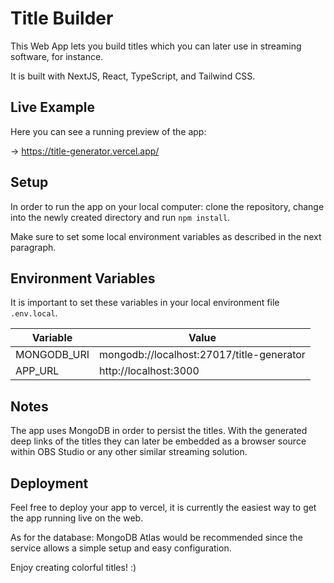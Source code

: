 # Title Builder

This Web App lets you build titles which you can later use in streaming software, for instance.

It is built with NextJS, React, TypeScript, and Tailwind CSS.

## Live Example

Here you can see a running preview of the app:

-> https://title-generator.vercel.app/

## Setup

In order to run the app on your local computer: clone the repository, change into the newly created directory and run `npm install`.

Make sure to set some local environment variables as described in the next paragraph.

## Environment Variables

It is important to set these variables in your local environment file `.env.local`.

| Variable    | Value                                     |
| ----------- | ----------------------------------------- |
| MONGODB_URI | mongodb://localhost:27017/title-generator |
| APP_URL     | http://localhost:3000                     |

## Notes

The app uses MongoDB in order to persist the titles. With the generated deep links of the titles they can later be embedded as a browser source within OBS Studio or any other similar streaming solution.

## Deployment

Feel free to deploy your app to vercel, it is currently the easiest way to get the app running live on the web.

As for the database: MongoDB Atlas would be recommended since the service allows a simple setup and easy configuration.

Enjoy creating colorful titles! :)
